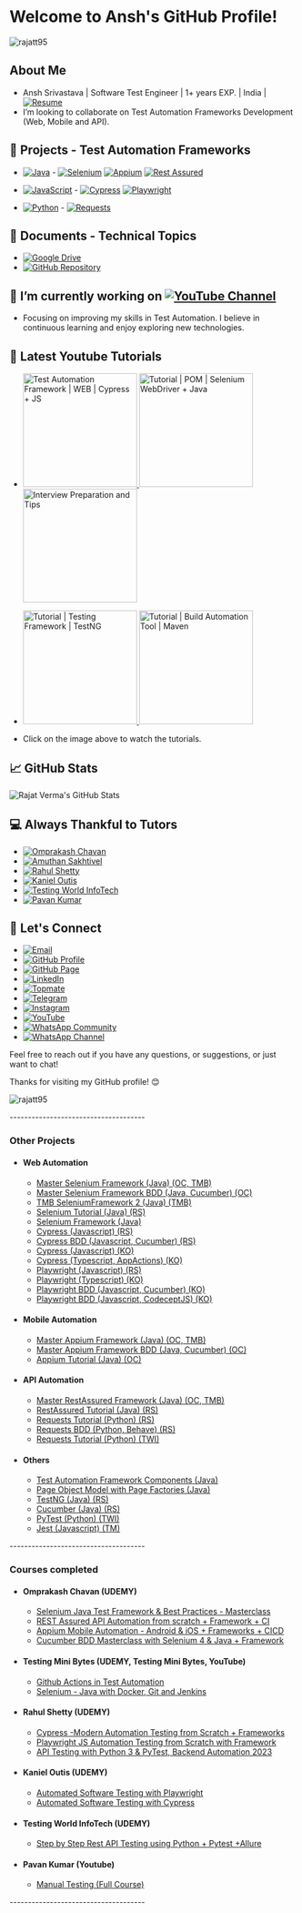 # Welcome to Ansh's GitHub Profile!
<p align="left"> <img src="https://komarev.com/ghpvc/?username=rajatt95&label=Profile%20views&color=0e75b6&style=flat" alt="rajatt95" /> </p>

## About Me

- Ansh Srivastava  |  Software Test Engineer  |  1+ years EXP. |  India |
[![Resume](https://img.shields.io/badge/Resume-Download-brightgreen?style=flat-square&logo=adobe-acrobat-reader)](https://drive.google.com/drive/folders/10thl_mWevemQHabVzpY_a2ie1BG13rUk?usp=sharing)
- I’m looking to collaborate on Test Automation Frameworks Development (Web, Mobile and API).

## 🔭  Projects - Test Automation Frameworks

- [![Java](https://img.shields.io/badge/Java-007396?style=for-the-badge&logo=java&logoColor=white)](https://github.com/stars/rajatt95/lists/programming-language-java)  - 
  [![Selenium](https://img.shields.io/badge/Selenium-43B02A?style=for-the-badge&logo=selenium&logoColor=white)](https://github.com/stars/rajatt95/lists/selenium-automation-frameworks)
  [![Appium](https://img.shields.io/badge/Appium-40C4FF?style=for-the-badge&logo=appium&logoColor=white)](https://github.com/stars/rajatt95/lists/appium-automation-frameworks)
  [![Rest Assured](https://img.shields.io/badge/Rest%20Assured-5B47A5?style=for-the-badge&logo=rest-assured&logoColor=white)](https://github.com/stars/rajatt95/lists/restassured-automation-framework)

- [![JavaScript](https://img.shields.io/badge/JavaScript-F7DF1E?style=for-the-badge&logo=javascript&logoColor=black)](https://github.com/stars/rajatt95/lists/programming-language-javascript) - 
[![Cypress](https://img.shields.io/badge/Cypress-17202C?style=for-the-badge&logo=cypress&logoColor=white)](https://github.com/stars/rajatt95/lists/cypress-automation-frameworks)
[![Playwright](https://img.shields.io/badge/Playwright-34495E?style=for-the-badge&logo=playwright&logoColor=white)](https://github.com/stars/rajatt95/lists/playwright-automation-frameworks)

- [![Python](https://img.shields.io/badge/Python-3776AB?style=for-the-badge&logo=python&logoColor=white)](https://github.com/stars/rajatt95/lists/programming-language-python) -
  [![Requests](https://img.shields.io/badge/Requests-2CA5E0?style=for-the-badge&logo=python&logoColor=white)](https://github.com/stars/rajatt95/lists/requests-automation-framework)

## 📄  Documents - Technical Topics
- [![Google Drive](https://img.shields.io/badge/Google%20Drive-4285F4?style=for-the-badge&logo=google-drive&logoColor=white)](https://drive.google.com/drive/folders/1tne9pZjgWvfrS0l9tVHs6k1jnQHpTLoA?usp=sharing)
- [![GitHub Repository](https://img.shields.io/badge/GitHub-100000?style=for-the-badge&logo=github&logoColor=white)](https://github.com/rajatt95/Documents)


## 📝 I’m currently working on [![YouTube Channel](https://img.shields.io/badge/YouTube-FF0000?style=for-the-badge&logo=youtube&logoColor=white)](https://www.youtube.com/@rajatt95)
- Focusing on improving my skills in Test Automation. I believe in continuous learning and enjoy exploring new technologies.

## 🎥 Latest Youtube Tutorials

- <a href="https://www.youtube.com/watch?v=g0nG6aPbpl4&list=PLrBBHmoBFxBUu9G7haETpa0B03H9GnfKX"> <img src="https://img.youtube.com/vi/g0nG6aPbpl4/0.jpg" alt="Test Automation Framework | WEB | Cypress + JS" width="200"> </a>
<a href="https://www.youtube.com/watch?v=xVlSLhB3VcA&list=PLrBBHmoBFxBWV26aLM7VHcpljfJLHd6eQ"> <img src="https://img.youtube.com/vi/_NoOYqg8pJ4/0.jpg" alt="Tutorial | POM | Selenium WebDriver + Java" width="200"> </a>
<a href="https://www.youtube.com/watch?v=TqlQEa_a9AU&list=PLrBBHmoBFxBVS6NhoGtuJFf37RDNYtImJ"> <img src="https://img.youtube.com/vi/TqlQEa_a9AU/0.jpg" alt="Interview Preparation and Tips" width="200"> </a>

- <a href="https://www.youtube.com/watch?v=dHYMRWVjG-w&list=PLrBBHmoBFxBXTgjjm9met5BxJXBilhS7e"> <img src="https://img.youtube.com/vi/dHYMRWVjG-w/0.jpg" alt="Tutorial | Testing Framework | TestNG" width="200"> </a>
<a href="https://www.youtube.com/watch?v=TQ0a_VxXCcg&list=PLrBBHmoBFxBXA4mg44h2dH6kspW8m5Em9"> <img src="https://img.youtube.com/vi/TQ0a_VxXCcg/0.jpg" alt="Tutorial | Build Automation Tool | Maven" width="200"> </a>

<!--
<a href="https://www.youtube.com/watch?v=9nqp8MQz438"> <img src="https://img.youtube.com/vi/9nqp8MQz438/0.jpg" alt="Softwares Setup | OS | WIN" width="200"> </a>
<a href="https://www.youtube.com/watch?v=UDaumio0I3s"> <img src="https://img.youtube.com/vi/UDaumio0I3s/0.jpg" alt="Softwares Setup | OS | MAC" width="200"> </a>
--> 
- Click on the image above to watch the tutorials.

## 📈 GitHub Stats

![Rajat Verma's GitHub Stats](https://github-readme-stats.vercel.app/api?username=rajatt95&show_icons=true&theme=radical)

## 💻 Always Thankful to Tutors
- [![Omprakash Chavan](https://img.shields.io/badge/Omprakash_Chavan-2C3E50?style=for-the-badge&logo=github&logoColor=white)](https://github.com/stars/rajatt95/lists/udemy-omprakash-chavan)
- [![Amuthan Sakhtivel](https://img.shields.io/badge/Amuthan_Sakhtivel-2C3E50?style=for-the-badge&logo=github&logoColor=white)](https://github.com/stars/rajatt95/lists/testing-mini-bytes-amuthan)
- [![Rahul Shetty](https://img.shields.io/badge/Rahul_Shetty-2C3E50?style=for-the-badge&logo=github&logoColor=white)](https://github.com/stars/rajatt95/lists/udemy-rahul-shetty)
- [![Kaniel Outis](https://img.shields.io/badge/Kaniel_Outis-2C3E50?style=for-the-badge&logo=github&logoColor=white)](https://github.com/stars/rajatt95/lists/udemy-kaniel-outis)
- [![Testing World InfoTech](https://img.shields.io/badge/Testing_World_InfoTech-2C3E50?style=for-the-badge&logo=github&logoColor=white)](https://github.com/stars/rajatt95/lists/udemy-testing-world-infotech)
- [![Pavan Kumar](https://img.shields.io/badge/Pavan_Kumar-2C3E50?style=for-the-badge&logo=github&logoColor=white)](https://github.com/stars/rajatt95/lists/youtube-pavan-kumar)

## 📧 Let's Connect

- [![Email](https://img.shields.io/badge/Email-rajatvermaa95%40gmail.com-green)](mailto:rajatvermaa95@gmail.com)
- [![GitHub Profile](https://img.shields.io/badge/GitHub-Profile-blue)](https://github.com/rajatt95)
- [![GitHub Page](https://img.shields.io/badge/GitHub-Page-lightgrey)](https://rajatt95.github.io/)
- [![LinkedIn](https://img.shields.io/badge/LinkedIn-Profile-blue)](https://www.linkedin.com/in/rajatt95)
- [![Topmate](https://img.shields.io/badge/Topmate-Profile-red)](https://topmate.io/rajatt95)
- [![Telegram](https://img.shields.io/badge/Telegram-Channel-blue)](https://t.me/rajatt95)
- [![Instagram](https://img.shields.io/badge/Instagram-Profile-orange)](https://www.instagram.com/rajattvermaa95/)
- [![YouTube](https://img.shields.io/badge/YouTube-Channel-red)](https://www.youtube.com/@rajatt95)
- [![WhatsApp Community](https://img.shields.io/badge/WhatsApp-Community-brightgreen)](https://chat.whatsapp.com/LP20xMGvxnEL88GoB58bo1)
- [![WhatsApp Channel](https://img.shields.io/badge/WhatsApp-Channel-brightgreen)](https://whatsapp.com/channel/0029Va9XXMhJ93waOU5Xer3r)
  
Feel free to reach out if you have any questions, or suggestions, or just want to chat!

Thanks for visiting my GitHub profile! 😊

<p align="left"> <img src="https://komarev.com/ghpvc/?username=rajatt95&label=Profile%20views&color=0e75b6&style=flat" alt="rajatt95" /> </p>
-------------------------------------
<article>
	<h3>Other Projects</h3>
<!-- 		<ul>
			<li><h4>Youtube</h4></li>
			<ul style="list-style-type:circle">
				<li> <a target="_blank" href="https://github.com/rajatt95/Tutorial_YT_Rajat_DesignPattern_POM_Selenium_Java">Page Object Model (Selenium WebDriver + Java)</a> </li>
				<li> <a target="_blank" href="https://github.com/rajatt95/TestAutomationFramework_YT_Rajat_Web_Cypress_JS">Test Automation Framework (Cypress_+JS)</a> </li>
		</ul>
		</ul> -->
		<ul>
			<li><h4>Web Automation</h4></li>
			<ul style="list-style-type:circle">
				<li> <a href="https://github.com/rajatt95/MasterSeleniumFramework">Master Selenium Framework (Java) (OC, TMB)</a> </li>
				<li> <a href="https://github.com/rajatt95/MasterSeleniumFramework_BDD">Master Selenium Framework BDD (Java, Cucumber) (OC)</a> </li>
				<li> <a href="https://github.com/rajatt95/TMB_SeleniumFramework2">TMB SeleniumFramework 2 (Java) (TMB)</a> </li>
				<li> <a href="https://github.com/rajatt95/Final_Selenium_Tutorial">Selenium Tutorial (Java) (RS)</a> </li>
				<li> <a href="https://github.com/rajatt95/Final_Framework_Selenium_TestNG">Selenium Framework (Java)</a> </li>
				<li> <a href="https://github.com/rajatt95/Cypress_JS">Cypress (Javascript) (RS) </a> </li>
				<li> <a href="https://github.com/rajatt95/Cypress_JS_BDD">Cypress BDD (Javascript, Cucumber) (RS)</a> </li>
				<li> <a href="https://github.com/rajatt95/Cypress_JS_2">Cypress (Javascript) (KO) </a> </li>
				<li> <a href="https://github.com/rajatt95/Cypress_JS">Cypress (Typescript, AppActions) (KO)</a> </li>
				<li> <a href="https://github.com/rajatt95/Playwright_JS">Playwright (Javascript) (RS)</a> </li>
				<li> <a href="https://github.com/rajatt95/Playwright_TS">Playwright (Typescript) (KO)</a> </li>
				<li> <a href="https://github.com/rajatt95/Playwright_JS_BDD">Playwright BDD (Javascript, Cucumber) (KO)</a> </li>
				<li> <a href="https://github.com/rajatt95/Playwright_JS_BDD_CodeceptJS/">Playwright BDD (Javascript, CodeceptJS) (KO)</a> </li>
			</ul>
		</ul>
		<ul>
			<li><h4>Mobile Automation</h4></li>
			<ul style="list-style-type:circle">
				<li> <a target="_blank" href="https://github.com/rajatt95/MasterAppiumFramework">Master Appium Framework (Java) (OC, TMB)</a> </li>
				<li> <a target="_blank" href="https://github.com/rajatt95/MasterAppiumFramework_BDD">Master Appium Framework BDD (Java, Cucumber) (OC)</a> </li>
				<li> <a target="_blank" href="https://github.com/rajatt95/Appium_OC"> Appium Tutorial (Java) (OC)</a> </li>
			</ul>	
		</ul>
		<ul>
			<li><h4>API Automation</h4></li>	
			<ul style="list-style-type:circle">
				<li> <a href="https://github.com/rajatt95/MasterRestAssuredFramework">Master RestAssured Framework (Java) (OC, TMB)</a> </li>
				<li> <a href="https://github.com/rajatt95/Final_RestAssured_Tutorial">RestAssured Tutorial (Java) (RS)</a> </li>
				<li> <a href="https://github.com/rajatt95/Python_Requests">Requests Tutorial (Python) (RS)</a> </li>
				<li> <a href="https://github.com/rajatt95/PythonRequests_BDD">Requests BDD (Python, Behave) (RS)</a> </li>
				<li> <a href="https://github.com/rajatt95/Python_Requests_TWI">Requests Tutorial (Python) (TWI)</a> </li>
			</ul>	
		</ul>
		<ul>
			<li><h4>Others</h4></li>
			<ul style="list-style-type:circle">
				<li> <a href="https://github.com/rajatt95/Final_Automation_Framework_Components_Tutorial">Test Automation Framework Components (Java)</a> </li>
				<li> <a href="https://github.com/rajatt95/Final_PageObjectModel_And_PageFactories_Tutorial">Page Object Model with Page Factories (Java)</a> </li>
				<li> <a href="https://github.com/rajatt95/Final_TestNG_Tutorial">TestNG (Java) (RS)</a> </li>
				<li> <a href="https://github.com/rajatt95/Final_Cucumber_Tutorial">Cucumber (Java) (RS)</a> </li>
				<li> <a href="https://github.com/rajatt95/Python_PyTest_TWI">PyTest (Python) (TWI)</a> </li>
				<li> <a href="https://github.com/rajatt95/Tutorial_TAU_TM_Jest">Jest (Javascript) (TM)</a> </li>
				</ul>
		</ul>
</article>
-------------------------------------
		
<article>
	<h3> Courses completed </h3>
		<ul>
			<li><h4>Omprakash Chavan (UDEMY)</h4></li>
			<ul style="list-style-type:circle">
				<li> <a href="https://github.com/stars/rajatt95/lists/udemy-oc-selenium">Selenium Java Test Framework & Best Practices - Masterclass</a> </li>
				<li> <a href="https://github.com/stars/rajatt95/lists/udemy-oc-restassured">REST Assured API Automation from scratch + Framework + CI</a> </li>
				<li> <a href="https://github.com/stars/rajatt95/lists/udemy-oc-appium">Appium Mobile Automation - Android & iOS + Frameworks + CICD</a> </li>
				<li> <a href="https://github.com/stars/rajatt95/lists/udemy-oc-bdd-cucumber">Cucumber BDD Masterclass with Selenium 4 & Java + Framework </a> </li>
			</ul>
		</ul>
		<ul>
			<li><h4>Testing Mini Bytes (UDEMY, Testing Mini Bytes, YouTube) </h4></li>	
			<ul style="list-style-type:circle">
				<li> <a href="https://github.com/stars/rajatt95/lists/youtube-tmb-github-actions">Github Actions in Test Automation</a </li>
				<li> <a href="https://github.com/stars/rajatt95/lists/testing-mini-bytes-selenium">Selenium - Java with Docker, Git and Jenkins</a </li>
			</ul>		
		</ul>
		<ul>
			<li><h4>Rahul Shetty (UDEMY)</h4></li>
			<ul style="list-style-type:circle">
				<li> <a href="https://github.com/stars/rajatt95/lists/udemy-rs-cypress">Cypress -Modern Automation Testing from Scratch + Frameworks</a </li>
				<li> <a href="https://github.com/stars/rajatt95/lists/udemy-rs-playwright">Playwright JS Automation Testing from Scratch with Framework</a </li>
				<li> <a href="https://github.com/stars/rajatt95/lists/udemy-rs-requests">API Testing with Python 3 & PyTest, Backend Automation 2023</a </li>
			</ul>	
		</ul>
		<ul>
			<li><h4>Kaniel Outis (UDEMY)</h4></li>
			<ul style="list-style-type:circle">
				<li> <a href="https://github.com/stars/rajatt95/lists/udemy-ko-playwright">Automated Software Testing with Playwright</a> </li>
				<li> <a href="https://github.com/stars/rajatt95/lists/udemy-ko-cypress">Automated Software Testing with Cypress</a> </li>
			</ul>	
		</ul>
		<ul>
			<li><h4>Testing World InfoTech (UDEMY)</h4></li>
			<ul style="list-style-type:circle">
				<li> <a href="https://github.com/stars/rajatt95/lists/udemy-twi-python-pytest">Step by Step Rest API Testing using Python + Pytest +Allure</a> </li>
			</ul>	
		</ul>
		<ul>
			<li><h4>Pavan Kumar (Youtube)</h4></li>
			<ul style="list-style-type:circle">
				<li> <a href="https://github.com/stars/rajatt95/lists/youtube-pavan-manual-testing">Manual Testing (Full Course)</a </li>
			</ul>	
		</ul>
</article>
-------------------------------------
